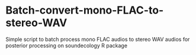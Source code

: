 # Batch-convert-mono-FLAC-to-stereo-WAV
Simple script to batch process mono FLAC audios to stereo WAV audios for posterior processing on soundecology R package
